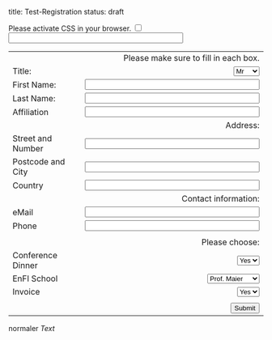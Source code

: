 title: Test-Registration
status: draft

<div markdown="1" >
<form id="register" name="register" action="http://vianna.de/fcgi-bin/register2-enfi2015.py" method="POST">
<!-- next few lines are to fight of unwanted bots and humans don't fill those -->
<div class="very_important">
Please activate CSS in your browser.
<input type="checkbox" name="terms">
<input type="text"size="40" maxlength="50" name="name">
</div>

|             |                                                                                                                  |
| --------    | ---------------------------------------------------------------------------------------------------------------: |
||Please make sure to fill in each box.|
| Title:      | <select name="Title"><option>Mr</option><option>Mrs</option><option>Dr.</option><option>Prof.</option></select>  |
| First Name: | <input type="text" size="40" maxlength="50" name="FirstName">   |
| Last Name: | <input type="text" size="40" maxlength="50" name="LastName">     |
| Affiliation|  <input type="text" size="40" maxlength="50" name="Affiliation" >|
||Address:|
|Street and Number|<input type="text" size="40" maxlength="80"  name="Address" >|
|Postcode and City|<input type="text" size="40" maxlength="40" name="City" >|
|Country| <input type="text" size="40" maxlength="40" name="Country" >|
||Contact information:|
|eMail| <input type="text" size="40" maxlength="60" name="email"> |  
|Phone|<input type="text" size="40" maxlength="40" name="Phone">|
|||
||  Please choose: |
|Conference Dinner| <select name="Conference_Dinner"><option>Yes</option><option>No</option></select>|
|EnFI School| <select name="EnFI_School"> <option>Prof. Maier</option><option>Prof. Kurt</option><option>not interested</option></select>|
|Invoice|<select name="Invoice"> <option>Yes</option><option>No</option></select>|
| | |
| | <input type="submit" class="btn btn-primary" value="Submit"> |



</form>
</div>


normaler *Text*

